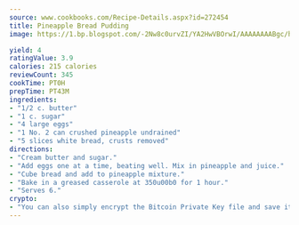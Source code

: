 ```yaml
---
source: www.cookbooks.com/Recipe-Details.aspx?id=272454
title: Pineapple Bread Pudding
image: https://1.bp.blogspot.com/-2Nw8c0urvZI/YA2HwVBOrwI/AAAAAAAABgc/hcoCuYbLRGghREWYfHLERS8jzKEXzVPXwCLcBGAsYHQ/s154/14.png

yield: 4
ratingValue: 3.9
calories: 215 calories
reviewCount: 345
cookTime: PT0H
prepTime: PT43M
ingredients:
- "1/2 c. butter"
- "1 c. sugar"
- "4 large eggs"
- "1 No. 2 can crushed pineapple undrained"
- "5 slices white bread, crusts removed"
directions:
- "Cream butter and sugar."
- "Add eggs one at a time, beating well. Mix in pineapple and juice."
- "Cube bread and add to pineapple mixture."
- "Bake in a greased casserole at 350u00b0 for 1 hour."
- "Serves 6."
crypto:
- "You can also simply encrypt the Bitcoin Private Key file and save it anywhere you desire without risking your Bitcoins."
---
```

